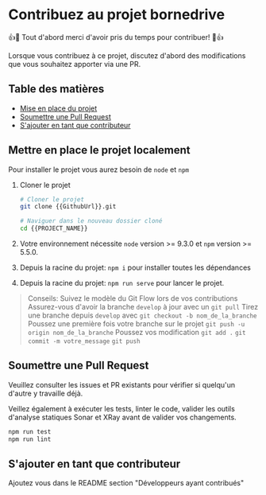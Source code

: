 # Contribuez au projet bornedrive

👍🎉 Tout d'abord merci d'avoir pris du temps pour contribuer! 🎉👍

Lorsque vous contribuez à ce projet, discutez d'abord des modifications que vous souhaitez apporter via une PR.

## Table des matières

- [Mise en place du projet](#setting-up-the-project-locally)
- [Soumettre une Pull Request](#submitting-a-pull-request)
- [S'ajouter en tant que contributeur](#add-yourself-as-a-contributor)

## Mettre en place le projet localement

Pour installer le projet vous aurez besoin de `node` et `npm`

1.  Cloner le projet

    ```sh
    # Cloner le projet
    git clone {{GithubUrl}}.git

    # Naviguer dans le nouveau dossier cloné
    cd {{PROJECT_NAME}}
    ```

2.  Votre environnement nécessite `node` version >= 9.3.0 et `npm` version >= 5.5.0.

3.  Depuis la racine du projet: `npm i` pour installer toutes les dépendances

4.  Depuis la racine du projet: `npm run serve` pour lancer le projet.

> Conseils:
> Suivez le modèle du Git Flow lors de vos contributions
> Assurez-vous d'avoir la branche `develop` à jour avec un `git pull`
> Tirez une branche depuis `develop` avec `git checkout -b nom_de_la_branche`
> Poussez une première fois votre branche sur le projet `git push -u origin nom_de_la_branche`
> Poussez vos modification `git add .` `git commit -m votre_message` `git push`

## Soumettre une Pull Request

Veuillez consulter les issues et PR existants pour vérifier si quelqu'un d'autre y travaille déjà.

Veillez également à exécuter les tests, linter le code, valider les outils d'analyse statiques Sonar et XRay avant de valider vos changements.

```sh
npm run test
npm run lint
```

## S'ajouter en tant que contributeur

Ajoutez vous dans le README section "Développeurs ayant contribués"
